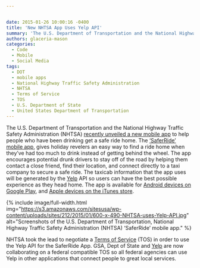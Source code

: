 ```yaml
---


date: 2015-01-26 10:00:16 -0400
title: 'New NHTSA App Uses Yelp API'
summary: 'The U.S. Department of Transportation and the National Highway Traffic Safety Administration (NHTSA) recently unveiled a new mobile app to help people who have been drinking get a safe ride home. The&nbsp;&lsquo;SaferRide&rsquo; mobile app, gives holiday revelers an easy way to find a ride home when they&rsquo;ve had too much to drink instead of getting'
authors: glaceria-mason
categories:
  - Code
  - Mobile
  - Social Media
tags:
  - DOT
  - mobile apps
  - National Highway Traffic Safety Administration
  - NHTSA
  - Terms of Service
  - TOS
  - U.S. Department of State
  - United States Department of Transportation
---
```


The U.S. Department of Transportation and the National Highway Traffic Safety Administration (NHTSA) [recently unveiled a new mobile app](https://www.WHATEVER/2015/01/22/saferride-app-could-save-your-life/ "SaferRide App Could Save Your Life") to help people who have been drinking get a safe ride home. The [‘SaferRide’ mobile app](http://www.nhtsa.gov/About+NHTSA/Press+Releases/2014/SaferRide-app-and-new-data-highlight-holiday-drunk-driving-crackdown), gives holiday revelers an easy way to find a ride home when they’ve had too much to drink instead of getting behind the wheel. The app encourages potential drunk drivers to stay off of the road by helping them contact a close friend, find their location, and connect directly to a taxi company to secure a safe ride. The taxicab information that the app uses will be generated by the [Yelp](http://www.yelp.com/about) API so users can have the best possible experience as they head home. The app is available for [Android devices on Google Play](https://play.google.com/store/apps/details?id=com.nhtsa.SaferRide), and [Apple devices on the iTunes store](https://itunes.apple.com/us/app/saferride/id950774008?mt=8).


{% include image/full-width.html img="https://s3.amazonaws.com/sitesusa/wp-content/uploads/sites/212/2015/01/600-x-490-NHTSA-uses-Yelp-API.jpg" alt="Screenshots of the U.S. Department of Transportation, National Highway Traffic Safety Administration (NHTSA) ‘SaferRide’ mobile app." %}

NHTSA took the lead to negotiate a [Terms of Service](https://www.WHATEVER/2014/05/13/what-is-a-terms-of-service-and-how-do-i-get-one/ "What Is a “Terms of Service” and How Do I Get One?") (TOS) in order to use the Yelp API for the SaferRide App. GSA, Dept of State and [Yelp](http://www.yelp.com/about) are now collaborating on a federal compatible TOS so all federal agencies can use Yelp in other applications that connect people to great local services.